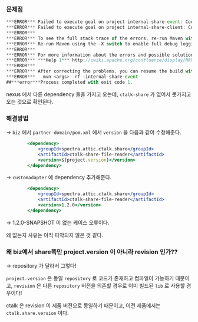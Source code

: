 ### 문제점

```jsx
***ERROR*** Failed to execute goal on project internal-share-event: Could not resolve dependencies for project spectra.attic.ctalk.customadapter:internal-share-event:jar:1.2.0-eland: The following artifacts could not be resolved: spectra.attic.ctalk.share:ctalk-share-domain:jar:1.2.0-SNAPSHOT (absent): Could not find artifact spectra.attic.ctalk.share:ctalk-share-domain:jar:1.2.0-SNAPSHOT in nexus-public (https://nexus.spectra.co.kr/repository/maven-public/) -> ***Help 1***
***ERROR*** Failed to execute goal on project internal-share-client: Could not resolve dependencies for project spectra.attic.ctalk.customadapter:internal-share-client:jar:1.2.0-eland: The following artifacts could not be resolved: spectra.attic.ctalk.share:ctalk-share-domain:jar:1.2.0-SNAPSHOT (absent), spectra.attic.ctalk.share:ctalk-share-file-reader:jar:1.2.0-SNAPSHOT (absent), spectra.attic.ctalk.share:ctalk-share-exporter:jar:1.2.0-SNAPSHOT (absent): spectra.attic.ctalk.share:ctalk-share-domain:jar:1.2.0-SNAPSHOT was not found in https://nexus.spectra.co.kr/repository/maven-public/ during a previous attempt. This failure was cached in the local repository and resolution is not reattempted until the update interval of nexus-public has elapsed or updates are forced -> ***Help 1***
***ERROR*** 
***ERROR*** To see the full stack trace of the errors, re-run Maven with the -e switch.
***ERROR*** Re-run Maven using the -X switch to enable full debug logging.
***ERROR*** 
***ERROR*** For more information about the errors and possible solutions, please read the following articles:
***ERROR*** ***Help 1*** http://cwiki.apache.org/confluence/display/MAVEN/DependencyResolutionException
***ERROR*** 
***ERROR*** After correcting the problems, you can resume the build with the command
***ERROR***   mvn <args> -rf :internal-share-event
##***error***Process completed with exit code 1.
```

nexus 에서 다른 dependency 들을 가지고 오는데, `ctalk-share` 가 없어서 못가지고 오는 것으로 확인된다.

### 해결방법

→ `biz` 에서 `partner-domain/pom.xml` 에서 `version` 을 다음과 같이 수정해준다.

```jsx
        <dependency>
            <groupId>spectra.attic.ctalk.share</groupId>
            <artifactId>ctalk-share-file-reader</artifactId>
            <version>${project.version}</version>
        </dependency>
```

→ `customadapter` 에 dependency 추가해준다.

```jsx
        <dependency>
            <groupId>spectra.attic.ctalk.share</groupId>
            <artifactId>ctalk-share-file-reader</artifactId>
            <version>1.2.0</version>
        </dependency>
```

→ 1.2.0-SNAPSHOT 이 없는 케이스 오류이다.

왜 없는지 사유는 아직 파악되지 않은 것 같다.

### 왜 biz에서 share쪽만 project.version 이 아니라 revision 인가??

→ repository 가 달라서 그렇다!

`project.version` 은 동일 `repository` 로 코드가 존재하고 컴파일이 가능하기 때문이고, `revision` 은 다른 `repository` 버전을 의존할 경우로 이미 빌드된 `lib` 로 사용할 경우이다!

ctalk 은 revision 이 제품 버전으로 동일하기 때문이고, 이전 제품에서는 `ctalk.share.version` 이다.
